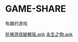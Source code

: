 # GAME-SHARE
有趣的游戏

<a href="https://workdrive.zohopublic.com.cn/file/847us0212fea839c54208b5a54baa2d2a06c1">祈祷游戏破解版.apk</a>
<a href="https://workdrive.zohopublic.com.cn/file/847us0cccde3c130c40ffa1be021c563d184d">永生之物.apk</a>
